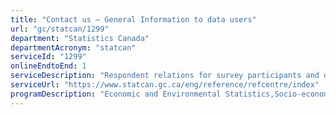 ```yaml
---
title: "Contact us – General Information to data users"
url: "gc/statcan/1299"
department: "Statistics Canada"
departmentAcronym: "statcan"
serviceId: "1299"
onlineEndtoEnd: 1
serviceDescription: "Respondent relations for survey participants and data users."
serviceUrl: "https://www.statcan.gc.ca/eng/reference/refcentre/index"
programDescription: "Economic and Environmental Statistics,Socio-economic Statistics,Censuses,Cost-Recovered Statistical Services"
---
```

